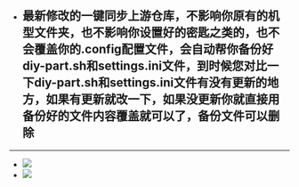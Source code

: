 - ## 最新修改的一键同步上游仓库，不影响你原有的机型文件夹，也不影响你设置好的密匙之类的，也不会覆盖你的.config配置文件，会自动帮你备份好diy-part.sh和settings.ini文件，到时候您对比一下diy-part.sh和settings.ini文件有没有更新的地方，如果有更新就改一下，如果没更新你就直接用备份好的文件内容覆盖就可以了，备份文件可以删除
---

- <img src="https://github.com/danshui-git/shuoming/blob/master/doc/tonbu1png" />
- <img src="https://github.com/danshui-git/shuoming/blob/master/doc/tonbu2.png" />
